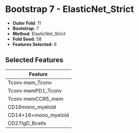 # Bootstrap 7 - ElasticNet_Strict

- **Outer Fold**: 11
- **Bootstrap**: 7
- **Method**: ElasticNet_Strict
- **Fold Seed**: 58
- **Features Selected**: 6

## Selected Features

| Feature |
|---------|
| Tconv mem_Tconv |
| Tconv memPD1_Tconv |
| Tconv memCCR5_mem |
| CD16mono_myeloid |
| CD14+16+mono_myeloid |
| CD27IgD_Bcells |
